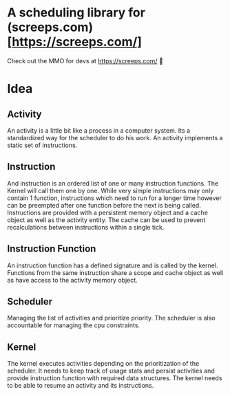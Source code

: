 
# A scheduling library for (screeps.com)[https://screeps.com/]
Check out the MMO for devs at https://screeps.com/  🙌

# Idea
## Activity
An activity is a little bit like a process in a computer system. Its a standardized way
for the scheduler to do his work.
An activity implements a static set of instructions.

## Instruction
And instruction is an ordered list of one or many instruction functions.
The Kernel will call them one by one.
While very simple instructions may only contain 1 function, instructions which need to run for a longer time however
can be preempted after one function before the next is being called.
Instructions are provided with a persistent memory object and a cache object as well as the activity entity. The cache can be used to prevent recalculations between instructions within a single tick.

## Instruction Function
An instruction function has a defined signature and is called by the kernel.
Functions from the same instruction share a scope and cache object as well as have access to
the activity memory object.

## Scheduler
Managing the list of activities and prioritize priority.
The scheduler is also accountable for managing the cpu constraints.

## Kernel
The kernel executes activities depending on the prioritization of the scheduler.
It needs to keep track of usage stats and persist activities and provide instruction function with required
data structures.
The kernel needs to be able to resume an activity and its instructions.